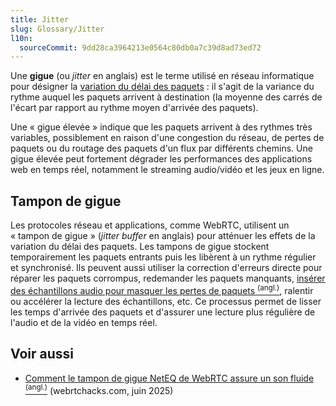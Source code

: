 ```yaml
---
title: Jitter
slug: Glossary/Jitter
l10n:
  sourceCommit: 9dd28ca3964213e0564c80db0a7c39d8ad73ed72
---
```


Une **gigue** (ou <i lang="en">jitter</i> en anglais) est le terme utilisé en réseau informatique pour désigner la [variation du délai des paquets](<https://fr.wikipedia.org/wiki/Gigue_(informatique)>)&nbsp;: il s'agit de la variance du rythme auquel les paquets arrivent à destination (la moyenne des carrés de l'écart par rapport au rythme moyen d'arrivée des paquets).

Une «&nbsp;gigue élevée&nbsp;» indique que les paquets arrivent à des rythmes très variables, possiblement en raison d'une congestion du réseau, de pertes de paquets ou du routage des paquets d'un flux par différents chemins.
Une gigue élevée peut fortement dégrader les performances des applications web en temps réel, notamment le streaming audio/vidéo et les jeux en ligne.

## Tampon de gigue

Les protocoles réseau et applications, comme WebRTC, utilisent un «&nbsp;tampon de gigue&nbsp;» (<i lang="en">jitter buffer</i> en anglais) pour atténuer les effets de la variation du délai des paquets.
Les tampons de gigue stockent temporairement les paquets entrants puis les libèrent à un rythme régulier et synchronisé.
Ils peuvent aussi utiliser la correction d'erreurs directe pour réparer les paquets corrompus, redemander les paquets manquants, [insérer des échantillons audio pour masquer les pertes de paquets <sup>(angl.)</sup>](https://en.wikipedia.org/wiki/Packet_loss_concealment), ralentir ou accélérer la lecture des échantillons, etc.
Ce processus permet de lisser les temps d'arrivée des paquets et d'assurer une lecture plus régulière de l'audio et de la vidéo en temps réel.

## Voir aussi

- [Comment le tampon de gigue NetEQ de WebRTC assure un son fluide <sup>(angl.)</sup>](https://webrtchacks.com/how-webrtcs-neteq-jitter-buffer-provides-smooth-audio/#post-4560-_mv3ivinthkf5) (webrtchacks.com, juin 2025)
